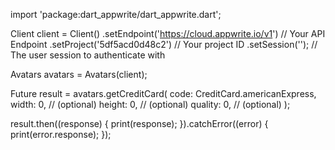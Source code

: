 import 'package:dart_appwrite/dart_appwrite.dart';

Client client = Client()
  .setEndpoint('https://cloud.appwrite.io/v1') // Your API Endpoint
  .setProject('5df5acd0d48c2') // Your project ID
  .setSession(''); // The user session to authenticate with

Avatars avatars = Avatars(client);

Future result = avatars.getCreditCard(
  code:  CreditCard.americanExpress,
  width: 0, // (optional)
  height: 0, // (optional)
  quality: 0, // (optional)
);

result.then((response) {
  print(response);
}).catchError((error) {
  print(error.response);
});
